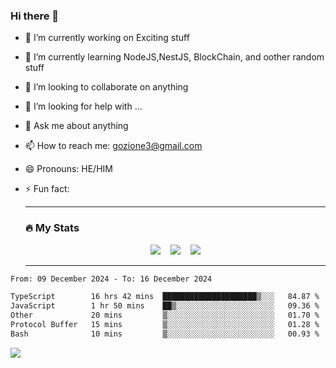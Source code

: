 ### Hi there 👋

<!--
**charlieScript/charlieScript** is a ✨ _special_ ✨ repository because its `README.md` (this file) appears on your GitHub profile.

Here are some ideas to get you started: -->

- 🔭 I’m currently working on Exciting stuff
- 🌱 I’m currently learning NodeJS,NestJS, BlockChain, and oother random stuff
- 👯 I’m looking to collaborate on anything
- 🤔 I’m looking for help with ...
- 💬 Ask me about anything
- 📫 How to reach me: gozione3@gmail.com
- 😄 Pronouns: HE/HIM
- ⚡ Fun fact:


  ---

  ### :fire: My Stats

  <div id="stats" align="center">
  <img src="http://github-readme-streak-stats.herokuapp.com?user=charlieScript&theme=dark&date_format=M%20j%5B%2C%20Y%5D" />&nbsp;&nbsp;&nbsp;
  <img src="https://github-readme-stats.vercel.app/api/top-langs/?username=charlieScript&layout=compact&theme=vision-friendly-dark"/>&nbsp;&nbsp;&nbsp;
  <img src="https://github-readme-stats.vercel.app/api?username=charlieScript&show_icons=true&theme=radical"/>
  </div>

  ---



<!--START_SECTION:waka-->

```txt
From: 09 December 2024 - To: 16 December 2024

TypeScript        16 hrs 42 mins  █████████████████████▒░░░   84.87 %
JavaScript        1 hr 50 mins    ██▒░░░░░░░░░░░░░░░░░░░░░░   09.36 %
Other             20 mins         ▒░░░░░░░░░░░░░░░░░░░░░░░░   01.70 %
Protocol Buffer   15 mins         ▒░░░░░░░░░░░░░░░░░░░░░░░░   01.28 %
Bash              10 mins         ▒░░░░░░░░░░░░░░░░░░░░░░░░   00.93 %
```

<!--END_SECTION:waka-->
![](https://komarev.com/ghpvc/?username=charlieScript)
